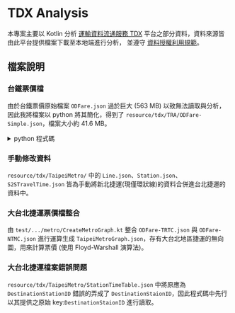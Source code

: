 # TDX Analysis

本專案主要以 Kotlin 分析 [運輸資料流通服務 TDX](https://tdx.transportdata.tw/) 平台之部分資料，資料來源皆由此平台提供檔案下載至本地端進行分析，
並遵守 [資料授權利用規範](https://tdx.transportdata.tw/term)。

## 檔案說明

### 台鐵票價檔
由於台鐵票價原始檔案 `ODFare.json` 過於巨大 (563 MB) 以致無法讀取與分析，因此我將檔案以 python 將其簡化，得到了 `resource/tdx/TRA/ODFare-Simple.json`，檔案大小約 41.6 MB。

<details>
  <summary>python 程式碼</summary>

```python
import json
from itertools import groupby

od_fares = json.load(open("ODFare.json", encoding="utf-8"))["ODFares"]

# optimize original json
lst = []
for odf in od_fares:
  lst.append({
    "originID": odf["OriginStationID"],
    "destID": odf["DestinationStationID"],
    "trainType": odf["TrainType"],
    "dist": odf["TravelDistance"],
    "price": odf["Fares"][0]["Price"],
  })

# grouping to filter valuable data
result = [min(group, key=lambda x: x["price"]) for group in grouped_data.values()]
grouped_data = {key: list(group) for key, group in groupby(lst, key=lambda x: (x["originID"], x["destID"], x["trainType"]))}

# write to file
with open("ODFare-Simple.json", 'w') as json_file:
  json.dump(result, json_file)
```

</details>

### 手動修改資料
`resource/tdx/TaipeiMetro/` 中的 `Line.json`、`Station.json`、`S2STravelTime.json` 皆為手動將新北捷運(現僅環狀線)的資料合併進台北捷運的資料中。

### 大台北捷運票價檔整合
由 `test/.../metro/CreateMetroGraph.kt` 整合 `ODFare-TRTC.json` 與 `ODFare-NTMC.json` 進行運算生成 `TaipeiMetroGraph.json`，存有大台北地區捷運的無向圖，用來計算票價 (使用 Floyd-Warshall 演算法)。

### 大台北捷運檔案錯誤問題
`resource/tdx/TaipeiMetro/StationTimeTable.json` 中將原應為 `DestinationStationID` 錯誤的弄成了 `DestinationStaionID`，因此程式碼中先行以其提供之原始 key:`DestinationStaionID` 進行讀取。
